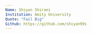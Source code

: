 ```yaml
---
Name: Shiyan Shirani
Institution: Amity University
Quote: "Fail Big"
Github: https://github.com/shiyan99s
---
```

